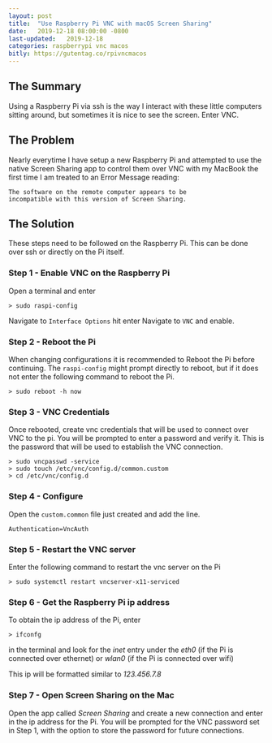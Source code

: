 ```yaml
---
layout: post
title:  "Use Raspberry Pi VNC with macOS Screen Sharing"
date:   2019-12-18 08:00:00 -0800
last-updated:   2019-12-18
categories: raspberrypi vnc macos
bitly: https://gutentag.co/rpivncmacos
---
```


## The Summary

Using a Raspberry Pi via ssh is the way I interact with these little computers sitting around, but sometimes it is nice to see the screen. Enter VNC.

## The Problem

Nearly everytime I have setup a new Raspberry Pi and attempted to use the native Screen Sharing app to control them over VNC with my MacBook the first time I am treated to an Error Message reading:

```
The software on the remote computer appears to be
incompatible with this version of Screen Sharing.
```

## The Solution

These steps need to be followed on the Raspberry Pi.  This can be done over ssh or directly on the Pi itself.

### Step 1 - Enable VNC on the Raspberry Pi
Open a terminal and enter
```
> sudo raspi-config
```

Navigate to ```Interface Options``` hit enter
Navigate to ```VNC``` and enable.

### Step 2 - Reboot the Pi

When changing configurations it is recommended to Reboot the Pi before continuing.  The ```raspi-config``` might prompt directly to reboot, but if it does not enter the following command to reboot the Pi.

```
> sudo reboot -h now
```

### Step 3 - VNC Credentials

Once rebooted, create vnc credentials that will be used to connect over VNC to the pi.  You will be prompted to enter a password and verify it.  This is the password that will be used to establish the VNC connection.

```
> sudo vncpasswd -service
> sudo touch /etc/vnc/config.d/common.custom
> cd /etc/vnc/config.d
```

### Step 4 - Configure

Open the ```custom.common``` file just created and add the line.

```
Authentication=VncAuth
```

### Step 5 - Restart the VNC server

Enter the following command to restart the vnc server on the Pi

```
> sudo systemctl restart vncserver-x11-serviced
```

### Step 6 - Get the Raspberry Pi ip address

To obtain the ip address of the Pi, enter

```
> ifconfg
```

in the terminal and look for the _inet_ entry under the _eth0_ (if the Pi is connected over ethernet) or _wlan0_ (if the Pi is connected over wifi)

This ip will be formatted similar to _123.456.7.8_

### Step 7 - Open Screen Sharing on the Mac

Open the app called _Screen Sharing_ and create a new connection and enter in the ip address for the Pi.  You will be prompted for the VNC password set in Step 1, with the option to store the password for future connections.
